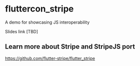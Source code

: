 # fluttercon_stripe

A demo for showcasing JS interoperability

Slides link [TBD]

## Learn more about Stripe and StripeJS port

https://github.com/flutter-stripe/flutter_stripe

